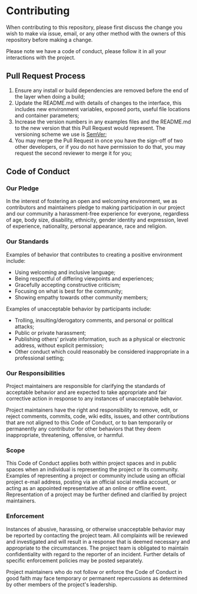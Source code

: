 # Contributing

When contributing to this repository, please first discuss the change you wish to make via issue,
email, or any other method with the owners of this repository before making a change. 

Please note we have a code of conduct, please follow it in all your interactions with the project.

## Pull Request Process

1. Ensure any install or build dependencies are removed before the end of the layer when doing a build;
2. Update the README.md with details of changes to the interface, this includes new environment variables, exposed ports, useful file locations and container parameters;
3. Increase the version numbers in any examples files and the README.md to the new version that this Pull Request would represent. The versioning scheme we use is [SemVer](http://semver.org/);
4. You may merge the Pull Request in once you have the sign-off of two other developers, or if you do not have permission to do that, you may request the second reviewer to merge it for you;

## Code of Conduct

### Our Pledge

In the interest of fostering an open and welcoming environment, we as
contributors and maintainers pledge to making participation in our project and
our community a harassment-free experience for everyone, regardless of age, body
size, disability, ethnicity, gender identity and expression, level of experience,
nationality, personal appearance, race and religion.

### Our Standards

Examples of behavior that contributes to creating a positive environment
include:

- Using welcoming and inclusive language;
- Being respectful of differing viewpoints and experiences;
- Gracefully accepting constructive criticism;
- Focusing on what is best for the community;
- Showing empathy towards other community members;

Examples of unacceptable behavior by participants include:

- Trolling, insulting/derogatory comments, and personal or political attacks;
- Public or private harassment;
- Publishing others' private information, such as a physical or electronic address, without explicit permission;
- Other conduct which could reasonably be considered inappropriate in a professional setting;

### Our Responsibilities

Project maintainers are responsible for clarifying the standards of acceptable
behavior and are expected to take appropriate and fair corrective action in
response to any instances of unacceptable behavior.

Project maintainers have the right and responsibility to remove, edit, or
reject comments, commits, code, wiki edits, issues, and other contributions
that are not aligned to this Code of Conduct, or to ban temporarily or
permanently any contributor for other behaviors that they deem inappropriate,
threatening, offensive, or harmful.

### Scope

This Code of Conduct applies both within project spaces and in public spaces
when an individual is representing the project or its community. Examples of
representing a project or community include using an official project e-mail
address, posting via an official social media account, or acting as an appointed
representative at an online or offline event. Representation of a project may be
further defined and clarified by project maintainers.

### Enforcement

Instances of abusive, harassing, or otherwise unacceptable behavior may be
reported by contacting the project team. All
complaints will be reviewed and investigated and will result in a response that
is deemed necessary and appropriate to the circumstances. The project team is
obligated to maintain confidentiality with regard to the reporter of an incident.
Further details of specific enforcement policies may be posted separately.

Project maintainers who do not follow or enforce the Code of Conduct in good
faith may face temporary or permanent repercussions as determined by other
members of the project's leadership.
